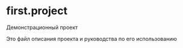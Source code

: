 first.project
=============

Демонстрационный проект

Это файл описания проекта и руководства по его использованию